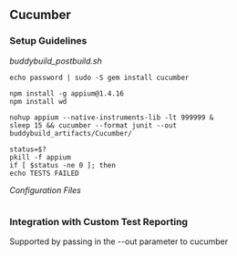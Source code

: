 ## Cucumber ##

### Setup Guidelines ###
_buddybuild_postbuild.sh_
```
echo password | sudo -S gem install cucumber

npm install -g appium@1.4.16
npm install wd

nohup appium --native-instruments-lib -lt 999999 &
sleep 15 && cucumber --format junit --out buddybuild_artifacts/Cucumber/

status=$?
pkill -f appium
if [ $status -ne 0 ]; then
echo TESTS FAILED
```
_Configuration Files_

```

```
### Integration with Custom Test Reporting ###
Supported by passing in the --out parameter to cucumber
